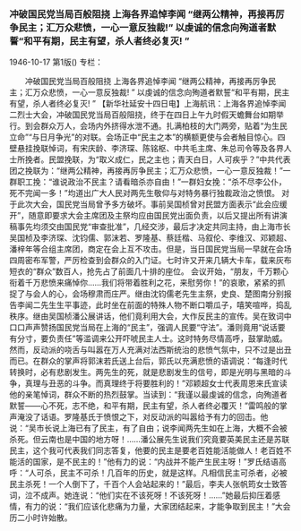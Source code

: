 ### 冲破国民党当局百般阻挠  上海各界追悼李闻  “继两公精神，再接再厉争民主；汇万众悲愤，一心一意反独裁!”  以虔诚的信念向殉道者默誓“和平有期，民主有望，杀人者终必复灭! ”

1946-10-17
第1版()
专栏：

　　冲破国民党当局百般阻挠
    上海各界追悼李闻
    “继两公精神，再接再厉争民主；汇万众悲愤，一心一意反独裁! ”
    以虔诚的信念向殉道者默誓“和平有期，民主有望，杀人者终必复灭! ”
    【新华社延安十四日电】上海航讯：上海各界追悼李闻二烈士大会，冲破国民党当局百般阻挠，终于在四日上午九时假天蟾舞台如期举行。到会群众万人，会场内外挤得水泄不通。扎满柏枝的大门两旁，贴着“为生民立命”“与日月争光”的对联。会场正中“民主之本”的横额更使与会者触目惊心。四壁悬挂挽联悼词，有宋庆龄、李济琛、陈铭枢、中共毛主席、朱总司令等及各界人士所挽者。民盟挽联，为“取义成仁，民之主也；青天白日，人可疾乎？”中共代表团之挽联为：“继两公精神，再接再厉争民主；汇万众悲愤，一心一意反独裁！”一群职工挽：“谁说政治不民主？请看暗杀亦自由！”一群妇女挽：“杀不尽李公仆，死不完闻一多！”均道出广大人民对两先生敬仰与对特务暴行独裁政治之愤恨。
    对于此次大会，国民党当局曾予多方破坏。事前吴国桢曾对民盟方面表示“此会应缓开”，随意即要求大会主席团及主祭均应由国民党出面负责，以后又提出所有讲演稿事先均须交由国民党“审查批准”，几经交涉，最后才决定共同主持，由上海市长吴国桢及李济琛、沈钧儒、郭沫若、罗隆基、蔡廷楷、马叙伦、李维汉、邓颖超、潘梓年等合组主席团，商定在会上互不攻击。但是，当日国民党当局一早就在会场四周密布军警，严厉检查到会群众的入门证。七时许又开来几辆大卡车，载来灰布短衣的“群众”数百人，抢先占了前面几十排的座位。
    会议开始，“朋友，千万颗心衔着千万悲愤来痛悼你……我们将带着胜利之花，来慰劳你！”的哀歌，紧紧的抓捉了与会人的心，会场穆肃而庄严。继由沈钧儒老先生主祭，史良、楚图南分别报告李闻二先生生平事迹，此时坐在前面的特殊人物不断口嚼瓜子，嘻笑喧哗，捣乱秩序。继由吴国桢潘公展讲话，他们竟利用大会，大作反民主的宣传。吴在致词中口口声声赞扬国民党当局在上海的“民主”，强调人民要“守法”。潘则竟用“说话要有分寸，要负责任”等滥调来公开吓唬民主人士。这时特务尽情高呼，鼓掌助威。
    然而，反动派的哓舌与叫嚣在万人充满对法西斯统治的悲愤气氛中，只不过是出丑而已。在群众的掌声将郭沫若氏送上台后，郭氏以充满悲愤的语调说：“每逢时代转换时，必有悲剧发生。两先生的死，就是悲剧发生的信号，即是光明与黑暗的斗争，真理与丑恶的斗争。而真理终于将要胜利的！”邓颖超女士代表周恩来氏宣读他的亲笔悼词，群众不断的热烈鼓掌。当读到：“我谨以最虔诚的信念，向殉道者默誓——心不死，志不绝，和平有期，民主有望，杀人者终必覆灭！”雷鸣般的掌声淹没了话语。罗隆基氏于愤恨之下，对反动派的叫嚣给予有力的回击。他说：“吴市长说上海已有了民主，有了自由；说李闻两先生如在上海，大概不会被杀死。但云南也是中国的地方呀！……潘公展先生说我们究竟要英美民主还是苏联民主，这个我可代表我们同志答复，他要的民主是要老百姓能活能做人！老百姓不能活的国家，是不民主的！”他有力的说：“内战并不能产生民主呀！”罗氏结语高呼：“人可杀，民主不可杀！几百年的历史，就是这样。凡相信民主可杀者，必被民主杀死！一个人倒下了，千百个人会站起来的！”最后，李夫人张帆筠女士致答词，泣不成声。她连说：“他们实在不该死呀！不该死呀！……”她最后抑压着感情，有力的说：“我们应该化悲痛为力量，大家团结起来，才能争取到民主！”大会历二小时许始散。
